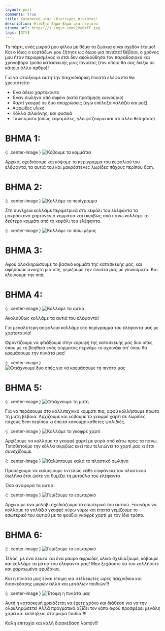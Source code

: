 ```yaml
---
layout: post
comments: true
title: Κατασκευή μιας ιδιαίτερης πινιάτας!
description: Φτιάξτε βήμα-βήμα μια πινιατα
cinema_url: https://i.imgur.com/2Va6rFF.jpg
tags: [DIY]
---
```


Το πάρτι, ενός μικρού μου φίλου με θέμα τα ζωάκια είναι σχεδόν έτοιμο! Και ο ίδιος ο εορτάζων μου ζήτησε ως δώρο μια πινιάτα! Βέβαια, ο χρόνος μου ήταν περιορισμένος κι έτσι δεν ακολούθησα τον παραδοσιακό και  χρονοβόρο τρόπο κατασκευής μιας πινιάτας (τον οποίο θα σας δείξω σε κάποιο άλλο άρθρο)!

Για να φτιάξουμε αυτή την παιχνιδιάρικη πινιάτα ελέφαντα θα χρειαστείτε:

* Ένα άδειο χαρτόκουτο
* Έναν σωλήνα από σιφόνι (κατά προτίμηση καινούριο)
* Χαρτί γκοφρέ σε δυο αποχρώσεις (εγώ επέλεξα γαλάζιο και ροζ)
* Αφρώδες υλικό 
* Κόλλα σιλικόνης, και φυσικά
* Γλυκίσματα (όπως καραμέλες, γλειφιτζούρια και ότι άλλο θελήσετε)

# ΒΗΜΑ 1:

{: .center-image } 
![Κόβουμε τα κομμάτια](https://i.imgur.com/6TIRORj.jpg)

Αρχικά, σχεδιάσαμε και κόψαμε το περίγραμμα του κεφαλιού του ελέφαντα, τα αυτιά του και μακρόστενες λωρίδες πάχους περίπου 6cm.

# ΒΗΜΑ 2:

{: .center-image } 
![Κολλάμε το περίγραμμα](https://i.imgur.com/dqrOcTK.jpg)

Στη συνέχεια κολλάμε περιμετρικά στο κεφάλι του ελέφαντα τα μακρόστενα χαρτονένια κομμάτια και ακριβώς από πάνω κολλάμε το δεύτερο κομμάτι από το κεφάλι του ελέφαντα.

{: .center-image } 
![Κολλάμε το πίσω μέρος](https://i.imgur.com/RYzrLXr.jpg)

# ΒΗΜΑ 3:

Αφού ολοκληρώσουμε το βασικό κομμάτι της κατασκευής μας, και αφήσουμε ανοιχτή μια οπή, γεμίζουμε την πινιάτα μας με γλυκίσματα. Και κλείνουμε την οπή.

# ΒΗΜΑ 4: 

{: .center-image } 
![Κολλάμε τα αυτιά](https://i.imgur.com/JjLUtzD.jpg)

Ακολούθως κολλάμε τα αυτιά του ελέφαντα!

Για μεγαλύτερη ασφάλεια κολλάμε στο περίγραμμα του ελέφαντα μας με χαρτοταινία!

Φροντίζουμε να φτιάξουμε  στην κορυφή της κατασκευής μας δυο οπές όπου με τη βοήθειά ενός σύρματος περνάμε το σχοινάκι απ’ όπου θα κρεμάσουμε την πινιάτα μας! 

{: .center-image } 
![Φτιάχνουμε δυο οπές για να κρεμάσουμε τη πινάτα μας](https://i.imgur.com/8kSwrbZ.jpg)

# ΒΗΜΑ 5:

{: .center-image } 
![Φτιάχνουμε τη μύτη](https://i.imgur.com/CUkDS3a.jpg)

Για να περάσουμε στο καλλιτεχνικό κομμάτι πια, αφού κολλήσουμε πρώτα τη μυτη βέβαια. Αρχίζουμε και κόβουμε το γκοφρέ χαρτί σε λωρίδες πάχους 5cm περίπου κι έπειτα κάνουμε κάθετες ψαλιδιές.

{: .center-image } 
![Κολλάμε το γκοφρέ χαρτί](https://i.imgur.com/AUGZWrh.jpg)

Αρχίζουμε να κολλάμε το γκοφρέ χαρτί με φορά από κάτω προς τα πάνω. Τοποθετούμε την κόλλα ακριβώς εκεί που τελειώνει το χαρτί μας κι έτσι συνεχίζουμε. 

{: .center-image } 
![Καλύπτουμε καλά το πλαστικό σωλήνα](https://i.imgur.com/bmuyI28.jpg)

Προσέχουμε να καλύψουμε εντελώς κάθε επιφάνεια του πλαστικού σωλήνα έτσι ώστε να θυμίζει τη μυτούλα του ελέφαντα. 

Όσο αναφορά τα αυτιά:

{: .center-image } 
![Γεμίζουμε το εσωτερικό](https://i.imgur.com/M2U3gTP.jpg)

Αρχικά με ένα μολύβι σχεδιάζουμε το εσωτερικό του αυτιού. Ξεκινάμε να κολλάμε το γαλάζιο γκοφρέ γύρω γύρω και έπειτα γεμίζουμε το εσωτερικό του αυτιού με το φούξια γκοφρέ χαρτί με τον ίδιο τρόπο.

# ΒΗΜΑ 6:

{: .center-image } 
![Γεμίζουμε το εσωτερικό](https://i.imgur.com/vKR95VN.jpg)

Τέλος, με ένα λευκό και ένα μαύρο αφρώδες υλικό σχεδιάζουμε, κόβουμε και κολλάμε τα μάτια του ελέφαντα μας! Μην ξεχάσετε να του κολλήσετε και χαριτωμένα φρυδάκια.

Και η πινιάτα μας είναι έτοιμη για ατέλειωτες ώρες παιχνιδιου και διασκέδασης μικρών αλλά και μεγάλων παιδιών!!!

{: .center-image } 
![Έτοιμη η πινιάτα μας](https://i.imgur.com/2Va6rFF.jpg)

Αυτή η κατασκευή χρειάζεται να έχετε χρόνο και διάθεση για να την ολοκληρώσετε! Αλλά πραγματικά αξίζει τον κόπο αφού προσφέρει μεγάλη χαρά και εκπλήξεις στα μικρά παιδιά!!!!

Καλή επιτυχία και καλή διασκέδαση λοιπόν!!!